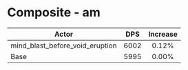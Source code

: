 # Composite - am
| Actor | DPS | Increase |
|---|:---:|:---:|
|mind_blast_before_void_eruption|6002|0.12%|
|Base|5995|0.00%|
